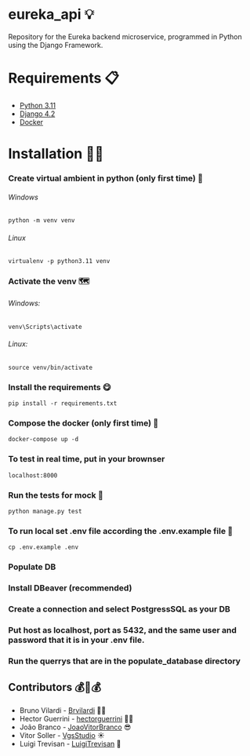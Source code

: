 # eureka_api 💡
Repository for the Eureka backend microservice, programmed in Python using the Django Framework.

# Requirements 📋
- [Python 3.11](https://www.python.org/downloads/release/python-3110/)
- [Django 4.2](https://docs.djangoproject.com/en/4.2/topics/install/#installing-official-release)
- [Docker](https://www.docker.com/products/docker-desktop/)

# Installation 👩‍💻
### Create virtual ambient in python (only first time) 🐍

###### Windows

    python -m venv venv

###### Linux

    virtualenv -p python3.11 venv

### Activate the venv 🗺

###### Windows:

    venv\Scripts\activate

###### Linux:

    source venv/bin/activate

### Install the requirements 😋

    pip install -r requirements.txt

### Compose the docker (only first time) 🐋

    docker-compose up -d

### To test in real time, put in your brownser 

    localhost:8000

### Run the tests for mock 🧪

    python manage.py test

### To run local set .env file according the .env.example file 🤗

    cp .env.example .env 

### Populate DB 
### Install DBeaver (recommended)
### Create a connection and select PostgressSQL as your DB  
### Put host as localhost, port as 5432, and the same user and password that it is in your .env file.
### Run the querrys that are in the populate_database directory

## Contributors 💰🤝💰

- Bruno Vilardi - [Brvilardi](https://github.com/Brvilardi) 👷‍♂️
- Hector Guerrini - [hectorguerrini](https://github.com/hectorguerrini) 🧙‍♂️
- João Branco - [JoaoVitorBranco](https://github.com/JoaoVitorBranco) 😎
- Vitor Soller - [VgsStudio](https://github.com/VgsStudio) ☀
- Luigi Trevisan - [LuigiTrevisan](https://github.com/LuigiTrevisan) 🍄
